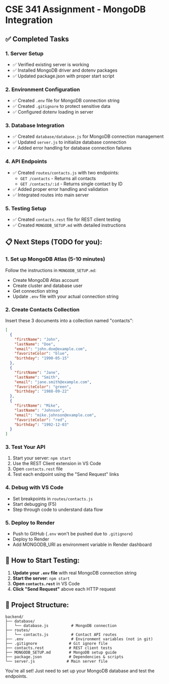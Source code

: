 # CSE 341 Assignment - MongoDB Integration

## ✅ Completed Tasks

### 1. **Server Setup**
- ✅ Verified existing server is working
- ✅ Installed MongoDB driver and dotenv packages
- ✅ Updated package.json with proper start script

### 2. **Environment Configuration**
- ✅ Created `.env` file for MongoDB connection string
- ✅ Created `.gitignore` to protect sensitive data
- ✅ Configured dotenv loading in server

### 3. **Database Integration**
- ✅ Created `database/database.js` for MongoDB connection management
- ✅ Updated `server.js` to initialize database connection
- ✅ Added error handling for database connection failures

### 4. **API Endpoints**
- ✅ Created `routes/contacts.js` with two endpoints:
  - `GET /contacts` - Returns all contacts
  - `GET /contacts/:id` - Returns single contact by ID
- ✅ Added proper error handling and validation
- ✅ Integrated routes into main server

### 5. **Testing Setup**
- ✅ Created `contacts.rest` file for REST client testing
- ✅ Created `MONGODB_SETUP.md` with detailed instructions

## 📋 Next Steps (TODO for you):

### 1. **Set up MongoDB Atlas** (5-10 minutes)
Follow the instructions in `MONGODB_SETUP.md`:
- Create MongoDB Atlas account
- Create cluster and database user
- Get connection string
- Update `.env` file with your actual connection string

### 2. **Create Contacts Collection**
Insert these 3 documents into a collection named "contacts":
```json
[
  {
    "firstName": "John",
    "lastName": "Doe", 
    "email": "john.doe@example.com",
    "favoriteColor": "blue",
    "birthday": "1990-05-15"
  },
  {
    "firstName": "Jane",
    "lastName": "Smith",
    "email": "jane.smith@example.com", 
    "favoriteColor": "green",
    "birthday": "1988-09-22"
  },
  {
    "firstName": "Mike",
    "lastName": "Johnson",
    "email": "mike.johnson@example.com",
    "favoriteColor": "red", 
    "birthday": "1992-12-03"
  }
]
```

### 3. **Test Your API**
1. Start your server: `npm start`
2. Use the REST Client extension in VS Code
3. Open `contacts.rest` file
4. Test each endpoint using the "Send Request" links

### 4. **Debug with VS Code**
- Set breakpoints in `routes/contacts.js`
- Start debugging (F5)
- Step through code to understand data flow

### 5. **Deploy to Render**
- Push to GitHub (`.env` won't be pushed due to `.gitignore`)
- Deploy to Render
- Add MONGODB_URI as environment variable in Render dashboard

## 🚀 How to Start Testing:

1. **Update your `.env` file** with real MongoDB connection string
2. **Start the server**: `npm start`
3. **Open `contacts.rest`** in VS Code
4. **Click "Send Request"** above each HTTP request

## 📁 Project Structure:
```
backend/
├── database/
│   └── database.js          # MongoDB connection
├── routes/
│   └── contacts.js          # Contact API routes
├── .env                     # Environment variables (not in git)
├── .gitignore              # Git ignore file
├── contacts.rest           # REST client tests
├── MONGODB_SETUP.md        # MongoDB setup guide
├── package.json            # Dependencies & scripts
└── server.js              # Main server file
```

You're all set! Just need to set up your MongoDB database and test the endpoints.